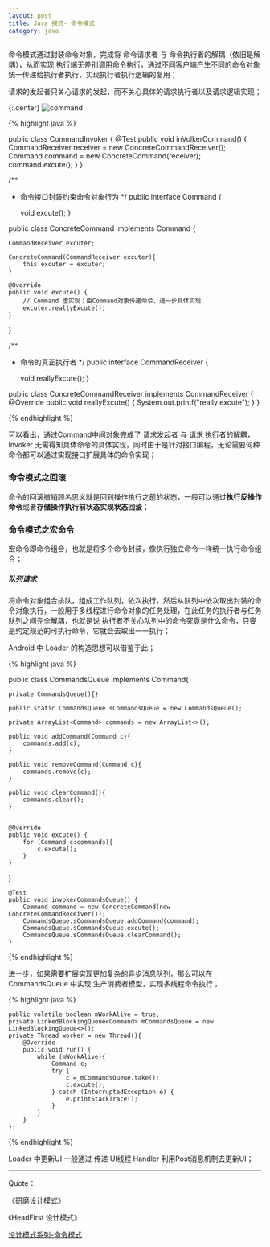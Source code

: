 ```yaml
---
layout: post
title: Java 模式- 命令模式
category: java
---
```


命令模式通过封装命令对象，完成将 命令请求者 与 命令执行者的解耦（依旧是解耦），从而实现 执行端无差别调用命令执行，通过不同客户端产生不同的命令对象统一传递给执行者执行，实现执行者执行逻辑的复用；

请求的发起者只关心请求的发起，而不关心具体的请求执行者以及请求逻辑实现；


{:.center}
![command](http://res.oncelee.com/assets%2Fimg%2F20160214%2FCommand.JPG)


{% highlight java %}


public class CommandInvoker {
    @Test
    public void inVolkerCommand() {
        CommandReceiver receiver = new ConcreteCommandReceiver();
        Command command = new ConcreteCommand(receiver);
        command.excute();
    }
}

/**
 * 命令接口封装约束命令对象行为
 */
public interface Command {

    void excute();
}

public class ConcreteCommand implements Command {

    CommandReceiver excuter;

    ConcreteCommand(CommandReceiver excuter){
        this.excuter = excuter;
    }

    @Override
    public void excute() {
        // Command 虚实现；由Command对象传递命令，进一步具体实现
        excuter.reallyExcute();
    }
}

/**
 * 命令的真正执行者
 */
public interface CommandReceiver {

    void reallyExcute();
}


public class ConcreteCommandReceiver implements CommandReceiver {
    @Override
    public void reallyExcute() {
        System.out.printf("really excute");
    }
}


{% endhighlight %}

可以看出，通过Command中间对象完成了 请求发起者 与 请求 执行者的解耦，Invoker 无需得知具体命令的具体实现，同时由于是针对接口编程，无论需要何种命令都可以通过实现接口扩展具体的命令实现；


### 命令模式之回滚

命令的回滚撤销顾名思义就是回到操作执行之前的状态，一般可以通过**执行反操作命令**或者**存储操作执行前状态实现状态回滚**；



### 命令模式之宏命令

宏命令即命令组合，也就是将多个命令封装，像执行独立命令一样统一执行命令组合；



##### 队列请求

将命令对象组合排队，组成工作队列，依次执行，然后从队列中依次取出封装的命令对象执行，一般用于多线程进行命令对象的任务处理，在此任务的执行者与任务队列之间完全解耦，也就是说 执行者不关心队列中的命令究竟是什么命令，只要是约定规范的可执行命令，它就会去取出一一执行；

Android 中 Loader 的构造思想可以借鉴于此；

{% highlight java %}

public class CommandsQueue implements Command{

    private CommandsQueue(){}

    public static CommandsQueue sCommandsQueue = new CommandsQueue();

    private ArrayList<Command> commands = new ArrayList<>();

    public void addCommand(Command c){
        commands.add(c);
    }

    public void removeCommand(Command c){
        commands.remove(c);
    }

    public void clearCommand(){
        commands.clear();
    }


    @Override
    public void excute() {
        for (Command c:commands){
            c.excute();
        }
    }
}


    @Test
    public void invokerCommandsQueue() {
        Command command = new ConcreteCommand(new ConcreteCommandReceiver());
        CommandsQueue.sCommandsQueue.addCommand(command);
        CommandsQueue.sCommandsQueue.excute();
        CommandsQueue.sCommandsQueue.clearCommand();
    }


{% endhighlight %}


进一步，如果需要扩展实现更加复杂的异步消息队列，那么可以在 CommandsQueue 中实现 生产消费者模型，实现多线程命令执行；

{% highlight java %}

    public volatile boolean mWorkAlive = true;
    private LinkedBlockingQueue<Command> mCommandsQueue = new LinkedBlockingQueue<>();
    private Thread worker = new Thread(){
        @Override
        public void run() {
            while (mWorkAlive){
                Command c;
                try {
                    c = mCommandsQueue.take();
                    c.excute();
                } catch (InterruptedException e) {
                    e.printStackTrace();
                }
            }            
        }
    };

{% endhighlight %}

Loader 中更新UI 一般通过 传递 UI线程 Handler 利用Post消息机制去更新UI；

---

Quote：

《研磨设计模式》

《HeadFirst 设计模式》

[设计模式系列-命令模式](http://www.cnblogs.com/langtianya/archive/2013/02/28/2937778.html)